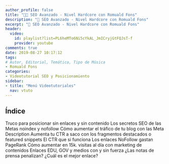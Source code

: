 ```yaml
---
author_profile: false
title: "👨‍🏫 SEO Avanzado - Nivel Hardcore con Romuald Fons"
description: "🚀 SEO Avanzado - Nivel Hardcore con Romuald Fons"
excerpt: "🚀 SEO Avanzado - Nivel Hardcore con Romuald Fons"
header:
  video:
    id: playlist?list=PL6heMTo6Ni5cYkAL_JmICryjGtFQJsT-f
    provider: youtube
comments: true
date: 2019-08-27 10:17:12
tags:
# Autor, Editorial, Temática, Tipo de Música
- Romuald Fons
categories:
- Videotutorial SEO y Posicionamiento
sidebar:
- title: "Menú Videotutoriales"
  nav: vtuto
---
```


## Índice
Truco para posicionar sin enlaces y sin contenido
Los secretos SEO de las Metas noindex y nofollow
Cómo aumentar el tráfico de tu blog con las Meta Description
Aumenta tu CTR a saco con los fragmentos destacados o featured snippets
El CTR que si funciona
Los enlaces NoFollow gastan PageRank
Cómo aumentar en 15k. visitas al día con marketing de contenidos
Enlaces EDU, GOV y medios con y sin fuerza
¿Las notas de prensa penalizan?
¿Cuál es el mejor enlace?